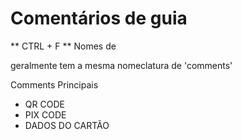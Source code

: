 # Comentários de guia

** CTRL + F **
Nomes de <div> geralmente tem a mesma nomeclatura de 'comments'

Comments Principais
- QR CODE
- PIX CODE
- DADOS DO CARTÃO
